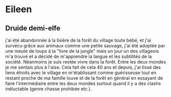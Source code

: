 # Eileen
## Druide demi-elfe

j'ai été abandonnée à la lisière de la forêt du village toute bébé, et j'ai survécu grâce aux animaux comme une petite sauvage, j'ai été adoptée par une meute de loups à la "livre de la jungle" mais un jour un des villageois m'a trouvé et a décidé de m'apprendre la langue et les subtilités de la société. Néanmoins je suis restée vivre dans la forêt. Entre les deux mondes je me sentais plus à l'aise. Cela fait de cela 40 ans et depuis, j'ai tissé des liens étroits avec le village en m'établissant comme guérisseuse tout en restant proche de ma famille louve et de la forêt en général en essayant de faire l'intermédiaire entre les deux mondes surtout quand il y a des clashs inéluctable (genre chasse prohibée etc.).